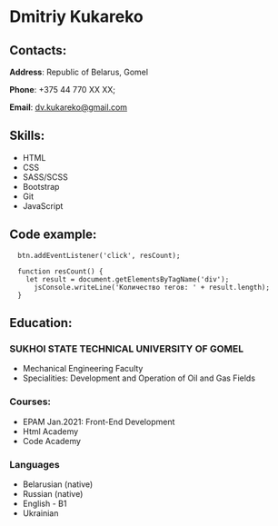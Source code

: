 # Dmitriy Kukareko

## Contacts:

**Address**: Republic of Belarus, Gomel

**Phone**: +375 44 770 XX XX;

**Email**: dv.kukareko@gmail.com

## Skills:
* HTML
* CSS
* SASS/SCSS
* Bootstrap
* Git
* JavaScript

## Code example:
  ```
    btn.addEventListener('click', resCount);

    function resCount() {
      let result = document.getElementsByTagName('div');
    	jsConsole.writeLine('Количество тегов: ' + result.length);
    }
  ```

## Education:
### SUKHOI STATE TECHNICAL UNIVERSITY OF GOMEL
* Mechanical Engineering Faculty
* Specialities: Development and Operation of Oil and Gas Fields

### Courses: 
* EPAM Jan.2021: Front-End Development
* Html Academy
* Code Academy

### Languages
* Belarusian (native)
* Russian (native)
* English - B1
* Ukrainian